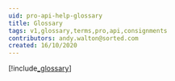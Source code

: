 ```yaml
---
uid: pro-api-help-glossary
title: Glossary
tags: v1,glossary,terms,pro,api,consignments
contributors: andy.walton@sorted.com
created: 16/10/2020
---
```


[!include[_glossary](../includes/_glossary.md)]